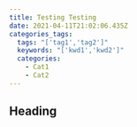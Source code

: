 ```yaml
---
title: Testing Testing
date: 2021-04-11T21:02:06.435Z
categories_tags:
  tags: "['tag1','tag2']"
  keywords: "['kwd1','kwd2']"
  categories:
    - Cat1
    - Cat2
---
```

## Heading